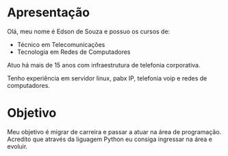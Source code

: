 # Apresentação

Olá, meu nome é Edson de Souza e possuo os cursos de:
- Técnico em Telecomunicações
- Tecnologia em Redes de Computadores

Atuo há mais de 15 anos com infraestrutura de telefonia corporativa. 

Tenho experiência em servidor linux, pabx IP, telefonia voip e redes de computadores.

# Objetivo

Meu objetivo é migrar de carreira e passar a atuar na área de programação. Acredito que através da liguagem Python eu consiga ingressar na área e evoluir.
